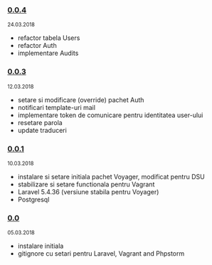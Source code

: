 ### [0.0.4](https://github.com/civictechro/DSU-reportapp-api-admin/releases/tag/version%2F0.0.4) ### 
<small>24.03.2018</small>
- refactor tabela Users
- refactor Auth
- implementare Audits
### [0.0.3](https://github.com/civictechro/DSU-reportapp-api-admin/releases/tag/version%2F0.0.3) ### 
<small>12.03.2018</small>
- setare si modificare (override) pachet Auth
- notificari template-uri mail
- implementare token de comunicare pentru identitatea user-ului
- resetare parola
- update traduceri
### [0.0.1](https://github.com/civictechro/DSU-reportapp-api-admin/releases/tag/version%2F0.0.1) ### 
<small>10.03.2018</small>
- instalare si setare initiala pachet Voyager, modificat pentru DSU
- stabilizare si setare functionala pentru Vagrant
- Laravel 5.4.36 (versiune stabila pentru Voyager)
- Postgresql
### [0.0](https://github.com/civictechro/DSU-reportapp-api-admin/releases/tag/version%2F0.0) ### 
<small>05.03.2018</small>
- instalare initiala
- gitignore cu setari pentru Laravel, Vagrant and Phpstorm
